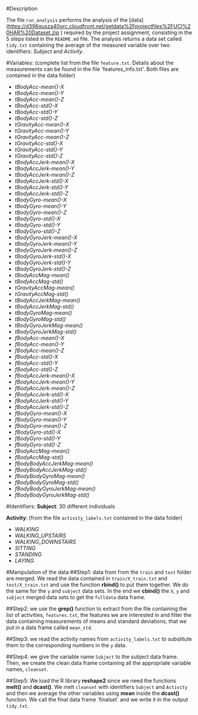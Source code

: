 #Description

The file `run_analysis` performs the analysis of the [data] (https://d396qusza40orc.cloudfront.net/getdata%2Fprojectfiles%2FUCI%20HAR%20Dataset.zip )
required by the project assignment, consisting in the 5 steps listed in the `README.md` file. The analysis returns a data set
called `tidy.txt` containing the average of the measured variable over two identifiers: _Subject_ and _Activity_.

#Variables:
(complete list from the file `feature.txt`. Details about the measurements can be found in the file 'features_info.txt'. Both files are contained in the data folder)

* _tBodyAcc-mean()-X_           
* _tBodyAcc-mean()-Y_          
* _tBodyAcc-mean()-Z_           
* _tBodyAcc-std()-X_            
* _tBodyAcc-std()-Y_            
* _tBodyAcc-std()-Z_           
* _tGravityAcc-mean()-X_        
* _tGravityAcc-mean()-Y_        
* _tGravityAcc-mean()-Z_        
* _tGravityAcc-std()-X_        
* _tGravityAcc-std()-Y_         
* _tGravityAcc-std()-Z_         
* _tBodyAccJerk-mean()-X_       
* _tBodyAccJerk-mean()-Y_      
* _tBodyAccJerk-mean()-Z_       
* _tBodyAccJerk-std()-X_       
* _tBodyAccJerk-std()-Y_        
* _tBodyAccJerk-std()-Z_       
* _tBodyGyro-mean()-X_          
* _tBodyGyro-mean()-Y_          
* _tBodyGyro-mean()-Z_          
* _tBodyGyro-std()-X_          
* _tBodyGyro-std()-Y_           
* _tBodyGyro-std()-Z_           
* _tBodyGyroJerk-mean()-X_      
* _tBodyGyroJerk-mean()-Y_     
* _tBodyGyroJerk-mean()-Z_      
* _tBodyGyroJerk-std()-X_      
* _tBodyGyroJerk-std()-Y_       
* _tBodyGyroJerk-std()-Z_      
* _tBodyAccMag-mean()_          
* _tBodyAccMag-std()_          
* _tGravityAccMag-mean()_       
* _tGravityAccMag-std()_       
* _tBodyAccJerkMag-mean()_      
* _tBodyAccJerkMag-std()_      
* _tBodyGyroMag-mean()_       
* _tBodyGyroMag-std()_        
* _tBodyGyroJerkMag-mean()_     
* _tBodyGyroJerkMag-std()_     
* _fBodyAcc-mean()-X_           
* _fBodyAcc-mean()-Y_          
* _fBodyAcc-mean()-Z_           
* _fBodyAcc-std()-X_            
* _fBodyAcc-std()-Y_            
* _fBodyAcc-std()-Z_           
* _fBodyAccJerk-mean()-X_       
* _fBodyAccJerk-mean()-Y_       
* _fBodyAccJerk-mean()-Z_       
* _fBodyAccJerk-std()-X_       
* _fBodyAccJerk-std()-Y_        
* _fBodyAccJerk-std()-Z_        
* _fBodyGyro-mean()-X_          
* _fBodyGyro-mean()-Y_         
* _fBodyGyro-mean()-Z_          
* _fBodyGyro-std()-X_           
* _fBodyGyro-std()-Y_           
* _fBodyGyro-std()-Z_          
* _fBodyAccMag-mean()_          
* _fBodyAccMag-std()_           
* _fBodyBodyAccJerkMag-mean()_  
* _fBodyBodyAccJerkMag-std()_  
* _fBodyBodyGyroMag-mean()_     
* _fBodyBodyGyroMag-std()_      
* _fBodyBodyGyroJerkMag-mean()_ 
* _fBodyBodyGyroJerkMag-std()_

#Identifiers:
__Subject__: 30 different individuals

__Activity__:
(from the file `activity_labels.txt` contained in the data folder)
* _WALKING_
* _WALKING_UPSTAIRS_
* _WALKING_DOWNSTAIRS_
* _SITTING_
* _STANDING_
* _LAYING_

#Manipulation of the data
##Step1:
data from from the `train` and `test` folder are merged. We read the data contained in `train/X_train.txt` and `test/X_train.txt` and use the function __rbind()__ to put them together. We do the same for the `y` and `subject` data sets. In the end we __cbind()__ the `X`, `y` and `subject` merged data sets to get the `fulldata` data frame.

##Step2:
we use the __grep()__ function to extract from the file containing the list of activities, `features.txt`, the features we are interested in and filter the data containing measurements of means and standard deviations, that we put in a data frame called `mean_std`.

##Step3:
we read the activity names from `activity_labels.txt` to substitute them to the corresponding numbers in the `y` data.

##Step4:
we give the variable name `Subject` to the subject data frame. Then, we create the clean data frame containing all the appropriate variable names, `cleanset`.

##Step5:
We load the R library __reshape2__ since we need the functions __melt()__ and __dcast()__. We melt `cleanset` with identifiers `Subject` and `Activity` and then we average the other variables using __mean__ inside the __dcast()__ function. We call the final data frame ´finalset´ and we write it in the output `tidy.txt`.
